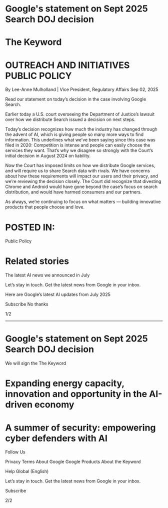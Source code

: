 
# Google's statement on Sept 2025 Search DOJ decision

# The Keyword

# OUTREACH AND INITIATIVES  PUBLIC POLICY

By Lee-Anne Mulholland | Vice President, Regulatory Affairs                        Sep 02, 2025

Read our statement on today’s decision in the case involving Google Search.

Earlier today a U.S. court overseeing the Department of Justice’s lawsuit over how we distribute Search issued a decision on next steps.

Today’s decision recognizes how much the industry has changed through the advent of AI, which is giving people so many more ways to find information. This underlines what we’ve been saying since this case was filed in 2020: Competition is intense and people can easily choose the services they want. That’s why we disagree so strongly with the Court’s initial decision in August 2024 on liability.

Now the Court has imposed limits on how we distribute Google services, and will require us to share Search data with rivals. We have concerns about how these requirements will impact our users and their privacy, and we’re reviewing the decision closely. The Court did recognize that divesting Chrome and Android would have gone beyond the case’s focus on search distribution, and would have harmed consumers and our partners.

As always, we’re continuing to focus on what matters — building innovative products that people choose and love.

# POSTED IN:

Public Policy

# Related stories

The latest AI news we announced in July

Let’s stay in touch. Get the latest news from Google in your inbox.

Here are Google’s latest AI updates from July 2025

Subscribe      No thanks

1/2



---


# Google's statement on Sept 2025 Search DOJ decision

We will sign the The Keyword

# Expanding energy capacity, innovation and opportunity in the AI-driven economy

# A summer of security: empowering cyber defenders with AI

Follow Us

Privacy  Terms  About Google  Google Products  About the Keyword

Help     Global (English)

Let’s stay in touch. Get the latest news from Google in your inbox.

Subscribe

2/2

